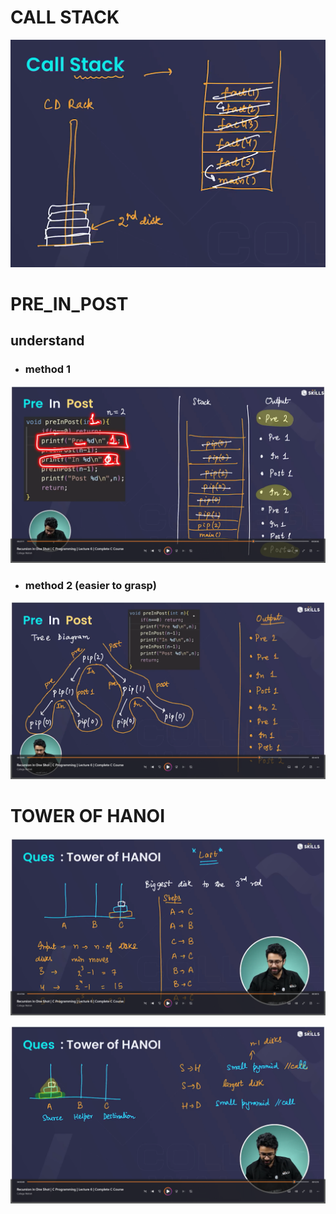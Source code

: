 # CALL STACK
![alt text](image-15.png)
# PRE_IN_POST

## understand

- ### method 1 
![alt text](image-19.png)
- ### method 2 (easier to grasp)
![alt text](image-20.png)

# TOWER OF HANOI
![alt text](image-21.png)

![alt text](image-22.png)